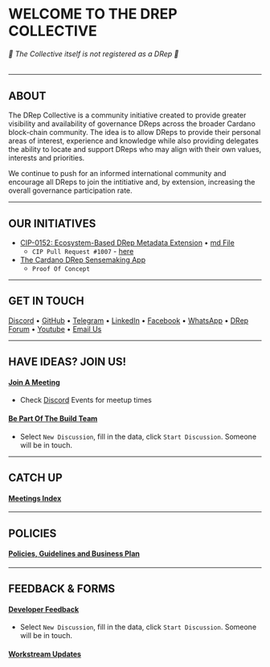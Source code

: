 # WELCOME TO THE DREP COLLECTIVE
###### 🛑 The Collective itself is not registered as a DRep 🛑
---

## ABOUT
The DRep Collective is a community initiative created to provide greater visibility and availability of governance DReps across the broader Cardano block-chain community. The idea is to allow DReps to provide their personal areas of interest, experience and knowledge while also providing delegates the ability to locate and support DReps who may align with their own values, interests and priorities.

We continue to push for an informed international community and encourage all DReps to join the intitiative and, by extension, increasing the overall governance participation rate.

---

## OUR INITIATIVES
- [CIP-0152: Ecosystem-Based DRep Metadata Extension](https://preview-drep.vercel.app/CIP-0152) • [md File](https://github.com/DRep-Collective/Landing/blob/main/docs/projects/metadata/draft-cip-0148-11-mar-2025.md)
   - `CIP Pull Request #1007` - [here](https://github.com/cardano-foundation/CIPs/pull/1007)
- [The Cardano DRep Sensemaking App](https://preview-drep.vercel.app/)
   - `Proof Of Concept`
 
---

## GET IN TOUCH

[Discord](https://discord.gg/VHzZCBxNDm) • [GitHub](https://github.com/DRep-Collective/) • [Telegram](https://t.me/+Y1HJLBoLK-UyNDc5) • [LinkedIn](https://www.linkedin.com/company/the-drep-collective/) • [Facebook](https://www.facebook.com/profile.php?id=61572466194346) • [WhatsApp](https://chat.whatsapp.com/KZVsqc3GrLhIkkyMX6KKYR) • [DRep Forum](https://linktr.ee/drepforum) • [Youtube](https://www.youtube.com/@TheDRepCollective) • [Email Us](mailto:thedrepcollective@gmail.com)

---

## HAVE IDEAS? JOIN US!

#### [Join A Meeting](https://meet.jit.si/Drep-Collective)
   - Check [Discord](https://discord.gg/VHzZCBxNDm) Events for meetup times
 
#### [Be Part Of The Build Team](https://github.com/orgs/DRep-Collective/discussions/categories/workstream_onboarding)
   - Select `New Discussion`, fill in the data, click `Start Discussion`. Someone will be in touch.

---

## CATCH UP

#### [Meetings Index](https://github.com/DRep-Collective/Landing/blob/main/docs/meetings/index.md)

---

## POLICIES

#### [Policies, Guidelines and Business Plan](https://github.com/DRep-Collective/Landing/blob/main/docs/organization/index.md)

---

## FEEDBACK & FORMS

#### [Developer Feedback](https://github.com/orgs/DRep-Collective/discussions/categories/developer_feedback)
- Select `New Discussion`, fill in the data, click `Start Discussion`. Someone will be in touch.

#### [Workstream Updates](https://github.com/orgs/DRep-Collective/discussions/categories/workstream_report)


